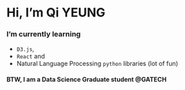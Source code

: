 # Hi, I’m Qi YEUNG
### I’m currently learning 
- `D3.js`, 
- `React` and 
- Natural Language Processing `python` libraries (lot of fun)
#### BTW, I am a Data Science Graduate student @GATECH

<!-- > Hop in [qiyeung.com](https://www.qiyeung.com) if you need another **Introvert** friend who knows `Coding` and `Design`

> (Also check out my projects [qiyeung.com/projects](https://www.qiyeung.com/projects) -->

<!---
qiyeung/qiyeung is a ✨ special ✨ repository because its `README.md` (this file) appears on your GitHub profile.
You can click the Preview link to take a look at your changes.
--->

